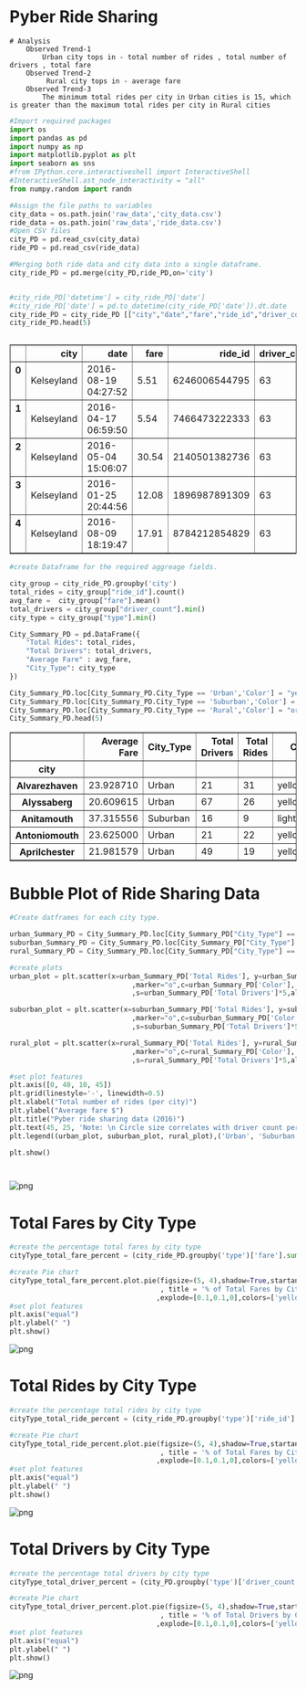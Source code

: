 
# Pyber Ride Sharing

    # Analysis
        Observed Trend-1
            Urban city tops in - total number of rides , total number of drivers , total fare
        Observed Trend-2
             Rural city tops in - average fare
        Observed Trend-3
            The minimum total rides per city in Urban cities is 15, which is greater than the maximum total rides per city in Rural cities


```python
#Import required packages 
import os
import pandas as pd
import numpy as np
import matplotlib.pyplot as plt
import seaborn as sns
#from IPython.core.interactiveshell import InteractiveShell
#InteractiveShell.ast_node_interactivity = "all"
from numpy.random import randn
```


```python
#Assign the file paths to variables
city_data = os.path.join('raw_data','city_data.csv')
ride_data = os.path.join('raw_data','ride_data.csv')
#Open CSV files 
city_PD = pd.read_csv(city_data)
ride_PD = pd.read_csv(ride_data)

#Merging both ride data and city data into a single dataframe. 
city_ride_PD = pd.merge(city_PD,ride_PD,on='city')


#city_ride_PD['datetime'] = city_ride_PD['date']
#city_ride_PD['date'] = pd.to_datetime(city_ride_PD['date']).dt.date
city_ride_PD = city_ride_PD [["city","date","fare","ride_id","driver_count","type"]]
city_ride_PD.head(5)



```




<div>
<style>
    .dataframe thead tr:only-child th {
        text-align: right;
    }

    .dataframe thead th {
        text-align: left;
    }

    .dataframe tbody tr th {
        vertical-align: top;
    }
</style>
<table border="1" class="dataframe">
  <thead>
    <tr style="text-align: right;">
      <th></th>
      <th>city</th>
      <th>date</th>
      <th>fare</th>
      <th>ride_id</th>
      <th>driver_count</th>
      <th>type</th>
    </tr>
  </thead>
  <tbody>
    <tr>
      <th>0</th>
      <td>Kelseyland</td>
      <td>2016-08-19 04:27:52</td>
      <td>5.51</td>
      <td>6246006544795</td>
      <td>63</td>
      <td>Urban</td>
    </tr>
    <tr>
      <th>1</th>
      <td>Kelseyland</td>
      <td>2016-04-17 06:59:50</td>
      <td>5.54</td>
      <td>7466473222333</td>
      <td>63</td>
      <td>Urban</td>
    </tr>
    <tr>
      <th>2</th>
      <td>Kelseyland</td>
      <td>2016-05-04 15:06:07</td>
      <td>30.54</td>
      <td>2140501382736</td>
      <td>63</td>
      <td>Urban</td>
    </tr>
    <tr>
      <th>3</th>
      <td>Kelseyland</td>
      <td>2016-01-25 20:44:56</td>
      <td>12.08</td>
      <td>1896987891309</td>
      <td>63</td>
      <td>Urban</td>
    </tr>
    <tr>
      <th>4</th>
      <td>Kelseyland</td>
      <td>2016-08-09 18:19:47</td>
      <td>17.91</td>
      <td>8784212854829</td>
      <td>63</td>
      <td>Urban</td>
    </tr>
  </tbody>
</table>
</div>




```python
#create Dataframe for the required aggreage fields. 

city_group = city_ride_PD.groupby('city')
total_rides = city_group["ride_id"].count()
avg_fare =  city_group["fare"].mean()
total_drivers = city_group["driver_count"].min()
city_type = city_group["type"].min()

City_Summary_PD = pd.DataFrame({
    "Total Rides": total_rides,
    "Total Drivers": total_drivers,
    "Average Fare" : avg_fare,
    "City_Type": city_type
})

City_Summary_PD.loc[City_Summary_PD.City_Type == 'Urban','Color'] = "yellow"
City_Summary_PD.loc[City_Summary_PD.City_Type == 'Suburban','Color'] = "lightblue"
City_Summary_PD.loc[City_Summary_PD.City_Type == 'Rural','Color'] = "orange"
City_Summary_PD.head(5)
```




<div>
<style>
    .dataframe thead tr:only-child th {
        text-align: right;
    }

    .dataframe thead th {
        text-align: left;
    }

    .dataframe tbody tr th {
        vertical-align: top;
    }
</style>
<table border="1" class="dataframe">
  <thead>
    <tr style="text-align: right;">
      <th></th>
      <th>Average Fare</th>
      <th>City_Type</th>
      <th>Total Drivers</th>
      <th>Total Rides</th>
      <th>Color</th>
    </tr>
    <tr>
      <th>city</th>
      <th></th>
      <th></th>
      <th></th>
      <th></th>
      <th></th>
    </tr>
  </thead>
  <tbody>
    <tr>
      <th>Alvarezhaven</th>
      <td>23.928710</td>
      <td>Urban</td>
      <td>21</td>
      <td>31</td>
      <td>yellow</td>
    </tr>
    <tr>
      <th>Alyssaberg</th>
      <td>20.609615</td>
      <td>Urban</td>
      <td>67</td>
      <td>26</td>
      <td>yellow</td>
    </tr>
    <tr>
      <th>Anitamouth</th>
      <td>37.315556</td>
      <td>Suburban</td>
      <td>16</td>
      <td>9</td>
      <td>lightblue</td>
    </tr>
    <tr>
      <th>Antoniomouth</th>
      <td>23.625000</td>
      <td>Urban</td>
      <td>21</td>
      <td>22</td>
      <td>yellow</td>
    </tr>
    <tr>
      <th>Aprilchester</th>
      <td>21.981579</td>
      <td>Urban</td>
      <td>49</td>
      <td>19</td>
      <td>yellow</td>
    </tr>
  </tbody>
</table>
</div>



# Bubble Plot of Ride Sharing Data


```python
#Create datframes for each city type.

urban_Summary_PD = City_Summary_PD.loc[City_Summary_PD["City_Type"] == "Urban",:]
suburban_Summary_PD = City_Summary_PD.loc[City_Summary_PD["City_Type"] == "Suburban",:]
rural_Summary_PD = City_Summary_PD.loc[City_Summary_PD["City_Type"] == "Rural",:]

#create plots
urban_plot = plt.scatter(x=urban_Summary_PD['Total Rides'], y=urban_Summary_PD['Average Fare']
                              ,marker="o",c=urban_Summary_PD['Color'], edgecolors="black"
                              ,s=urban_Summary_PD['Total Drivers']*5,alpha=0.5,label=urban_Summary_PD['City_Type'])

suburban_plot = plt.scatter(x=suburban_Summary_PD['Total Rides'], y=suburban_Summary_PD['Average Fare']
                              ,marker="o",c=suburban_Summary_PD['Color'], edgecolors="black"
                              ,s=suburban_Summary_PD['Total Drivers']*5,alpha=0.5,label=suburban_Summary_PD['City_Type'])

rural_plot = plt.scatter(x=rural_Summary_PD['Total Rides'], y=rural_Summary_PD['Average Fare']
                              ,marker="o",c=rural_Summary_PD['Color'], edgecolors="black"
                              ,s=rural_Summary_PD['Total Drivers']*5,alpha=0.5,label=rural_Summary_PD['City_Type'])

#set plot features
plt.axis([0, 40, 10, 45])
plt.grid(linestyle='-', linewidth=0.5)
plt.xlabel("Total number of rides (per city)")
plt.ylabel("Average fare $")
plt.title("Pyber ride sharing data (2016)")
plt.text(45, 25, 'Note: \n Circle size correlates with driver count per city')
plt.legend((urban_plot, suburban_plot, rural_plot),('Urban', 'Suburban','Rural'))

plt.show()




```


![png](output_6_0.png)


# Total Fares by City Type


```python
#create the percentage total fares by city type
cityType_total_fare_percent = (city_ride_PD.groupby('type')['fare'].sum()/sum(city_ride_PD['fare']))*100

#create Pie chart 
cityType_total_fare_percent.plot.pie(figsize=(5, 4),shadow=True,startangle=120 
                                     , title = '% of Total Fares by City Type' ,autopct="%1.1f%%"
                                    ,explode=[0.1,0.1,0],colors=['yellow','lightblue','pink'])
#set plot features 
plt.axis("equal")
plt.ylabel(" ")
plt.show()
```


![png](output_8_0.png)


# Total Rides by City Type


```python
#create the percentage total rides by city type
cityType_total_ride_percent = (city_ride_PD.groupby('type')['ride_id'].count()/city_ride_PD['ride_id'].count())*100

#create Pie chart 
cityType_total_ride_percent.plot.pie(figsize=(5, 4),shadow=True,startangle=120 
                                     , title = '% of Total Fares by City Type' ,autopct="%1.1f%%"
                                    ,explode=[0.1,0.1,0],colors=['yellow','lightblue','pink'])
#set plot features
plt.axis("equal")
plt.ylabel(" ")
plt.show()
```


![png](output_10_0.png)


# Total Drivers by City Type


```python
#create the percentage total drivers by city type
cityType_total_driver_percent = (city_PD.groupby('type')['driver_count'].sum()/sum(city_PD['driver_count']))*100

#create Pie chart 
cityType_total_driver_percent.plot.pie(figsize=(5, 4),shadow=True,startangle=150 
                                     , title = '% of Total Drivers by City Type' ,autopct="%1.1f%%"
                                    ,explode=[0.1,0.1,0],colors=['yellow','lightblue','pink'])
#set plot features
plt.axis("equal")
plt.ylabel(" ")
plt.show()


```


![png](output_12_0.png)

